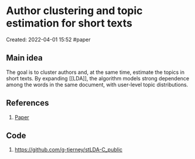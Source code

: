 # Author clustering and topic estimation for short texts
Created: 2022-04-01 15:52
#paper

## Main idea

The goal is to cluster authors and, at the same time, estimate the topics in short texts.
By expanding [[LDA]], the algorithm models strong dependence among the words in the same document, with user-level topic distributions.

## References
1. [Paper](https://arxiv.org/pdf/2106.09533.pdf)

## Code
1. https://github.com/g-tierney/stLDA-C_public
